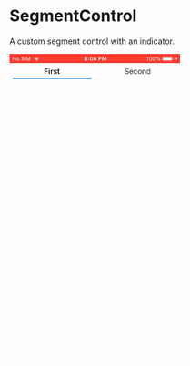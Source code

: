 # SegmentControl
A custom segment control with an indicator.


![Screenshot](https://github.com/abhay0905/SegmentControl/blob/master/resource.gif)
